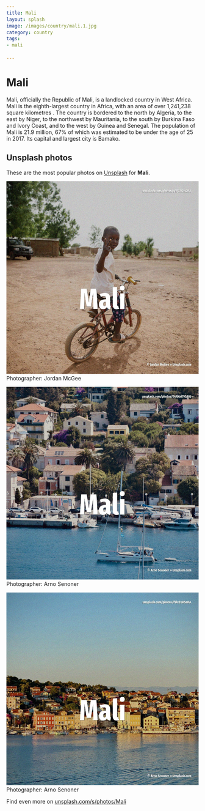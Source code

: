 ```yaml
---
title: Mali
layout: splash
image: /images/country/mali.1.jpg
category: country
tags:
- mali

---
```

# Mali

Mali, officially the Republic of Mali, is a landlocked country in West Africa. Mali is the eighth-largest country in Africa, with an area of over 1,241,238 square kilometres . The country is bordered to the north by Algeria, to the east by Niger, to the northwest by  Mauritania, to the south by Burkina Faso and Ivory Coast, and to the west by Guinea and Senegal. The population of Mali is 21.9 million, 67% of which was estimated to be under the age of 25 in  2017. Its capital and largest city is Bamako. 

 
## Unsplash photos
These are the most popular photos on [Unsplash](https://unsplash.com) for **Mali**.
 
![Mali](/images/country/mali.1.jpg)
Photographer:  Jordan McGee
 
![Mali](/images/country/mali.2.jpg)
Photographer:  Arno Senoner
 
![Mali](/images/country/mali.3.jpg)
Photographer:  Arno Senoner
 
Find even more on [unsplash.com/s/photos/Mali](https://unsplash.com/s/photos/Mali)
 
